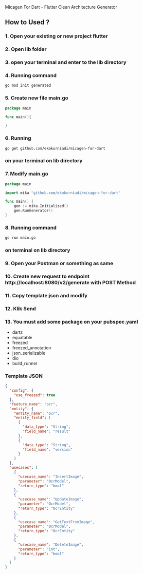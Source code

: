 Micagen For Dart - Flutter Clean Architecture Generator

## How to Used ?

### 1. Open your existing or new project flutter

### 2. Open lib folder

### 3. open your terminal and enter to the lib directory

### 4. Running command

```sh
go mod init generated
```

### 5. Create new file main.go

```go
package main

func main(){

}
```

### 6. Running

```sh
go get github.com/ekokurniadi/micagen-for-dart
```

### on your terminal on lib directory

### 7. Modify main.go

```go
package main

import mika "github.com/ekokurniadi/micagen-for-dart"

func main() {
	gen := mika.Initialized()
	gen.RunGenerator()
}
```

### 8. Running command

```sh
go run main.go
```

### on terminal on lib directory

### 9. Open your Postman or something as same

### 10. Create new request to endpoint http://localhost:8080/v2/generate with POST Method

### 11. Copy template json and modify

### 12. Klik Send

### 13. You must add some package on your pubspec.yaml
 - dartz
 - equatable
 - freezed
 - freezed_annotation
 - json_serializable
 - dio
 - build_runner

### Template JSON

```json
{
  "config": {
    "use_freezed": true
  },
  "feature_name": "ocr",
  "entity": {
    "entity_name": "ocr",
    "entity_field": [
      {
        "data_type": "String",
        "field_name": "result"
      },
      {
        "data_type": "String",
        "field_name": "version"
      }
    ]
  },
  "usecases": [
    {
      "usecase_name": "InsertImage",
      "parameter": "OcrModel",
      "return_type": "bool"
    },
    {
      "usecase_name": "UpdateImage",
      "parameter": "OcrModel",
      "return_type": "OcrEntity"
    },
    {
      "usecase_name": "GetTextFromImage",
      "parameter": "OcrModel",
      "return_type": "OcrEntity"
    },
    {
      "usecase_name": "DeleteImage",
      "parameter": "int",
      "return_type": "bool"
    }
  ]
}
```
